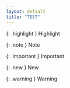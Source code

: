 ```yaml
---
layout: default
title: "TEST"
---
```


{: .highlight }
Highlight

{: .note }
Note

{: .important }
Important

{: .new }
New

{: .warning }
Warning
